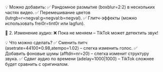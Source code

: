 💡 Можно добавить:
✅ Рандомное размытие (boxblur=2:2) в нескольких частях видео.
✅ Перемешивание цветов (lutrgb=r=negval:g=negval:b=negval).
✅ Глитч-эффекты (можно использовать frei0r=tint0r или lagfun).

🔹 2. Изменение аудио:
❌ Пока не меняем – TikTok может детектить звук!

💡 Что можно сделать?
✅ Сменить питч (asetrate=44100*0.98,atempo=1.02) – слегка изменить голос.
✅ Добавить фоновые шумы (afftdn=nr=20) – слегка изменит структуру звука.
✅ Сдвиг аудио по времени (adelay=1000|1000) – TikTok сложнее будет сравнить с оригиналом.

